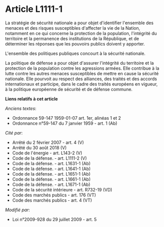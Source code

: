 # Article L1111-1

La stratégie de sécurité nationale a pour objet d'identifier l'ensemble des menaces et des risques susceptibles d'affecter la
vie de la Nation, notamment en ce qui concerne la protection de la population, l'intégrité du territoire et la permanence des
institutions de la République, et de déterminer les réponses que les pouvoirs publics doivent y apporter. 

L'ensemble des politiques publiques concourt à la sécurité nationale. 

La politique de défense a pour objet d'assurer l'intégrité du territoire et la protection de la population contre les
agressions armées. Elle contribue à la lutte contre les autres menaces susceptibles de mettre en cause la sécurité nationale.
Elle pourvoit au respect des alliances, des traités et des accords internationaux et participe, dans le cadre des traités
européens en vigueur, à la politique européenne de sécurité et de défense commune.

**Liens relatifs à cet article**

_Anciens textes_:

  - Ordonnance 59-147 1959-01-07 art. 1er, alinéas 1 et 2
  - Ordonnance n°59-147 du 7 janvier 1959 - art. 1 (Ab)

_Cité par_:

  - Arrêté du 2 février 2007 - art. 4 (V)
  - Arrêté du 30 août 2018 (V)
  - Code de l'énergie - art. L143-2 (V)
  - Code de la défense. - art. L1111-2 (V)
  - Code de la défense. - art. L1631-1 (Ab)
  - Code de la défense. - art. L1641-1 (Ab)
  - Code de la défense. - art. L1651-1 (Ab)
  - Code de la défense. - art. L1661-1 (Ab)
  - Code de la défense. - art. L1671-1 (Ab)
  - Code de la sécurité intérieure - art. R732-19 (VD)
  - Code des marchés publics - art. 176 (VT)
  - Code des marchés publics - art. 4 (VT)

_Modifié par_:

  - Loi n°2009-928 du 29 juillet 2009 - art. 5
